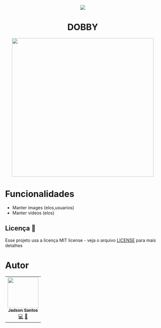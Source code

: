 



<p align="center">
<img src="https://camo.githubusercontent.com/13c4e50d88df7178ae1882a203ed57b641674f94/68747470733a2f2f63646e2e7261776769742e636f6d2f73696e647265736f726875732f617765736f6d652f643733303566333864323966656437386661383536353265336136336531353464643865383832392f6d656469612f62616467652e737667">
</p>

<h1 align="center"> DOBBY</h1>

<p align="center" style="display: flex; flex-direction: row; align-content: center; justify-content: center; ">
  <img width="460" height="450"  src="https://cdn140.picsart.com/276970497015211.png?type=webp&to=min&r=640">

</p>

# Funcionalidades 

* Manter images (elos,usuarios)
* Manter videos (elos)

## Licença 📝

Esse projeto usa a licença MIT license - veja o arquivo [LICENSE](LICENSE) para mais detalhes

# Autor

<table>
  <tr>
    <td align="center"><a href="https://github.com/jadson179"><img src="https://avatars0.githubusercontent.com/u/42282908?s=460&u=79ce909209ebf14da91a2d2517c9b0f9e378a4e1&v=4" width="100px;" alt=""/><br /><sub><b>Jadson Santos</b></sub></a><br /><a href="https://github.com/recobook/dobby/commits?author=jadson179" title="Code">💻</a> <a href="https://github.com/jadson179" title="Design">🎨</a></td>
  <tr>
</table>
